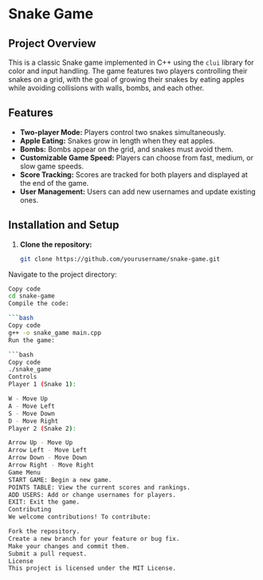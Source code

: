 # Snake Game

## Project Overview

This is a classic Snake game implemented in C++ using the `clui` library for color and input handling. The game features two players controlling their snakes on a grid, with the goal of growing their snakes by eating apples while avoiding collisions with walls, bombs, and each other.

## Features

- **Two-player Mode:** Players control two snakes simultaneously.
- **Apple Eating:** Snakes grow in length when they eat apples.
- **Bombs:** Bombs appear on the grid, and snakes must avoid them.
- **Customizable Game Speed:** Players can choose from fast, medium, or slow game speeds.
- **Score Tracking:** Scores are tracked for both players and displayed at the end of the game.
- **User Management:** Users can add new usernames and update existing ones.

## Installation and Setup

1. **Clone the repository:**
   ```bash
   git clone https://github.com/yourusername/snake-game.git
Navigate to the project directory:

```bash
Copy code
cd snake-game
Compile the code:

```bash
Copy code
g++ -o snake_game main.cpp
Run the game:

```bash
Copy code
./snake_game
Controls
Player 1 (Snake 1):

W - Move Up
A - Move Left
S - Move Down
D - Move Right
Player 2 (Snake 2):

Arrow Up - Move Up
Arrow Left - Move Left
Arrow Down - Move Down
Arrow Right - Move Right
Game Menu
START GAME: Begin a new game.
POINTS TABLE: View the current scores and rankings.
ADD USERS: Add or change usernames for players.
EXIT: Exit the game.
Contributing
We welcome contributions! To contribute:

Fork the repository.
Create a new branch for your feature or bug fix.
Make your changes and commit them.
Submit a pull request.
License
This project is licensed under the MIT License.

